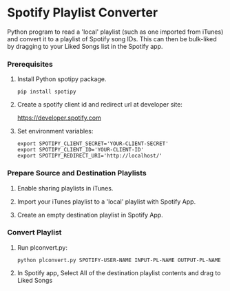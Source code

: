 # Spotify Playlist Converter

Python program to read a 'local' playlist (such as one imported from iTunes) and convert
it to a playlist of Spotify song IDs. This can then be bulk-liked
by dragging to your Liked Songs list in the Spotify app.

### Prerequisites

1. Install Python spotipy package.

   ```pip install spotipy```

1. Create a spotify client id and redirect url at developer site: 

   https://developer.spotify.com

1. Set environment variables:

   ```
   export SPOTIPY_CLIENT_SECRET='YOUR-CLIENT-SECRET'
   export SPOTIPY_CLIENT_ID='YOUR-CLIENT-ID'
   export SPOTIPY_REDIRECT_URI='http://localhost/'
   ```

### Prepare Source and Destination Playlists

1. Enable sharing playlists in iTunes.

1. Import your iTunes playlist to a 'local' playlist with Spotify App.

1. Create an empty destination playlist in Spotify App.

### Convert Playlist

1. Run plconvert.py:

   ```
   python plconvert.py SPOTIFY-USER-NAME INPUT-PL-NAME OUTPUT-PL-NAME
   ```

1. In Spotify app, Select All of the destination playlist contents and drag to Liked Songs


